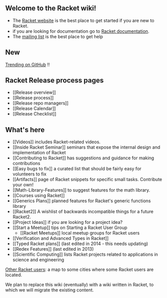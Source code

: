 ## Welcome to the Racket wiki! 
* The [Racket website](http://racket-lang.org) is the best place to get started if you are new to Racket.
* if you are looking for documentation go to [Racket documentation](http://docs.racket-lang.org).
* The [mailing list](https://lists.racket-lang.org) is the best place to get help  

## New

[Trending on GitHub](https://github.com/trending/racket?since=monthly) !!

## Racket Release process pages
* [[Release overview]]
* [[Release process]]
* [[Release repo managers]]
* [[Release Calendar]]
* [[Release Checklist]]

## What's here
* [[Videos]] includes Racket-related videos.
* [[Inside Racket Seminar]] seminars that expose the internal design and implementation of Racket
* [[Contributing to Racket]] has suggestions and guidance for making contributions
* [[Easy bugs to fix]] a curated list that should be fairly easy for volunteers to fix
* [[Artifacts]] page of Racket snippets for specific small tasks.  Contribute your own!
* [[Math-Library-Features]] to suggest features for the math library.
* [[Courses using Racket]] 
* [[Generics Plans]] planned features for Racket's generic functions library
* [[Racket2]] A wishlist of backwards incompatible things for a future Racket2.
* [[Project Ideas]] if you are looking for a project idea?
* [[Start a Meetup]] tips on Starting a Racket User Group
  - [[Racket Meetups]] local meetup groups for Racket users
* [[Verification and Advanced Types in Racket]]
* [[Typed Racket plans]] (last edited in 2014 - this needs updating)
* [[Redex Features]] (last edited in 2013)
* [[Scientific Computing]] lists Racket projects related to applications in science and engineering

[Other Racket users](https://drive.google.com/open?id=1i3zN11e_6te5ytduAiv1cidrIi4&usp=sharing):
a map to some cities where some Racket users are located.

We plan to replace this wiki (eventually) with a wiki written in Racket, to which we will migrate the existing content.